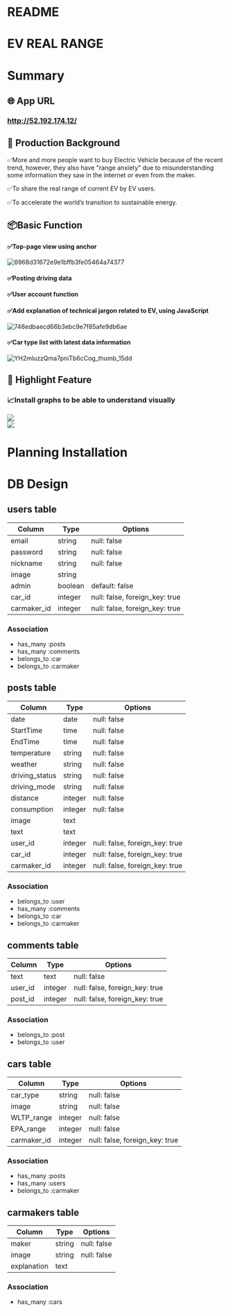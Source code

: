 # README
# EV REAL RANGE
# Summary
## 🌐 App URL
### **http://52.192.174.12/**  

## 💬 Production Background
:white_check_mark:More and more people want to buy Electric Vehicle because of the recent trend, however, they also have "range anxiety" due to misunderstanding some information they saw in the internet or even from the maker.   

:white_check_mark:To share the real range of current EV by EV users. 

:white_check_mark:To accelerate the world’s transition to sustainable energy.
## :package:Basic Function
#### :white_check_mark:Top-page view using anchor   
![6968d31672e9e1bffb3fe05464a74377](https://user-images.githubusercontent.com/62327707/81954357-b7de5d00-9643-11ea-8a8d-6701a918a1a7.gif)  
#### :white_check_mark:Posting driving data  
#### :white_check_mark:User account function  
#### :white_check_mark:Add explanation of technical jargon related to EV, using JavaScript  
![746edbaecd66b3ebc9e7f85afe9db6ae](https://user-images.githubusercontent.com/62327707/82011733-e1819d80-96b0-11ea-894c-9c3b6a4c7648.gif)
#### :white_check_mark:Car type list with latest data information 
![YH2mluzzQma7pniTb6cCog_thumb_15dd](https://user-images.githubusercontent.com/62327707/82015498-d717d180-96b9-11ea-85c5-fae8384dd893.jpg)




## :eyes: Highlight Feature
### :chart_with_upwards_trend:Install graphs to be able to understand visually
![](https://i.gyazo.com/fada092134f85827b36415bba0072e09.png)  
![](https://i.gyazo.com/3cd668893e56af61ef25970d4a7a19e0.png)


# Planning Installation



# DB Design
## users table
|Column|Type|Options|
|------|----|-------|
|email|string|null: false|
|password|string|null: false|
|nickname|string|null: false|
|image|string|
|admin|boolean|default: false|
|car_id|integer|null: false, foreign_key: true|
|carmaker_id|integer|null: false, foreign_key: true|
### Association
- has_many :posts
- has_many :comments
- belongs_to :car
- belongs_to :carmaker

## posts table
|Column|Type|Options|
|------|----|-------|
|date|date|null: false|
|StartTime|time|null: false|
|EndTime|time|null: false|
|temperature|string|null: false|
|weather|string|null: false|
|driving_status|string|null: false|
|driving_mode|string|null: false|
|distance|integer|null: false|
|consumption|integer|null: false|
|image|text|
|text|text|
|user_id|integer|null: false, foreign_key: true|
|car_id|integer|null: false, foreign_key: true|
|carmaker_id|integer|null: false, foreign_key: true|
### Association
- belongs_to :user
- has_many :comments
- belongs_to :car
- belongs_to :carmaker

## comments table
|Column|Type|Options|
|------|----|-------|
|text|text|null: false|
|user_id|integer|null: false, foreign_key: true|
|post_id|integer|null: false, foreign_key: true|
### Association
- belongs_to :post
- belongs_to :user

## cars table
|Column|Type|Options|
|------|----|-------|
|car_type|string|null: false|
|image|string|null: false|
|WLTP_range|integer|null: false|
|EPA_range|integer|null: false|
|carmaker_id|integer|null: false, foreign_key: true|
### Association
- has_many :posts
- has_many :users
- belongs_to :carmaker

## carmakers table
|Column|Type|Options|
|------|----|-------|
|maker|string|null: false|
|image|string|null: false|
|explanation|text|
### Association
- has_many :cars
